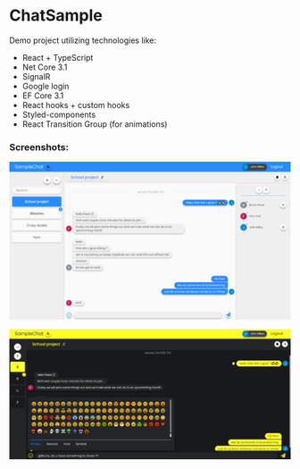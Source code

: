 # ChatSample

Demo project utilizing technologies like:
  * React + TypeScript
  * Net Core 3.1
  * SignalR
  * Google login
  * EF Core 3.1
  * React hooks + custom hooks
  * Styled-components
  * React Transition Group (for animations)

### Screenshots:
![alt text](https://raw.githubusercontent.com/MarianKmotorka/ChatSample/master/Screenshots/screenshot1.png)

![alt text](https://raw.githubusercontent.com/MarianKmotorka/ChatSample/master/Screenshots/screenshot2.png)
